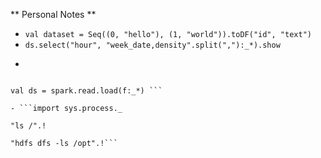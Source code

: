 
** Personal Notes **
- ``` val dataset = Seq((0, "hello"), (1, "world")).toDF("id", "text") ```
- ``` ds.select("hour", "week_date,density".split(","):_*).show ```
- ``` val s = "hdfs://clpd743.sldc.sbc.com/opt/app/nrsapp/iqi/vertica/UNI_EMB_COVROAM_U4_2018-11-29-10,hdfs://clpd743.sldc.sbc.com/opt/app/nrsapp/iqi/vertica/UNI_EMB_COVROAM_U4_2018-11-22-10,hdfs://clpd743.sldc.sbc.com/opt/app/nrsapp/iqi/vertica/UNI_EMB_COVROAM_U4_2018-11-15-10,hdfs://clpd743.sldc.sbc.com/opt/app/nrsapp/iqi/vertica/UNI_EMB_COVROAM_U4_2018-11-08-10,hdfs://clpd743.sldc.sbc.com/opt/app/nrsapp/iqi/vertica/UNI_EMB_COVROAM_U4_2018-11-01-10,hdfs://clpd743.sldc.sbc.com/opt/app/nrsapp/iqi/vertica/UNI_EMB_COVROAM_U4_2018-10-25-10,hdfs://clpd743.sldc.sbc.com/opt/app/nrsapp/iqi/vertica/UNI_EMB_COVROAM_U4_2018-10-18-10,hdfs://clpd743.sldc.sbc.com/opt/app/nrsapp/iqi/vertica/UNI_EMB_COVROAM_U4_2018-10-11-10,hdfs://clpd743.sldc.sbc.com/opt/app/nrsapp/iqi/vertica/UNI_EMB_COVROAM_U4_2018-10-04-10,hdfs://clpd743.sldc.sbc.com/opt/app/nrsapp/iqi/vertica/UNI_EMB_COVROAM_U4_2018-09-27-10,hdfs://clpd743.sldc.sbc.com/opt/app/nrsapp/iqi/vertica/UNI_EMB_COVROAM_U4_2018-09-20-10,hdfs://clpd743.sldc.sbc.com/opt/app/nrsapp/iqi/vertica/UNI_EMB_COVROA_U4_2018-09-13-10,hdfs://clpd743.sldc.sbc.com/opt/app/nrsapp/iqi/vertica/UNI_EMB_COVROAM_U4_2018-09-06-10" 

 ```val f = s.split(",")

val ds = spark.read.load(f:_*) ```

- ```import sys.process._

"ls /".!

"hdfs dfs -ls /opt".!```


